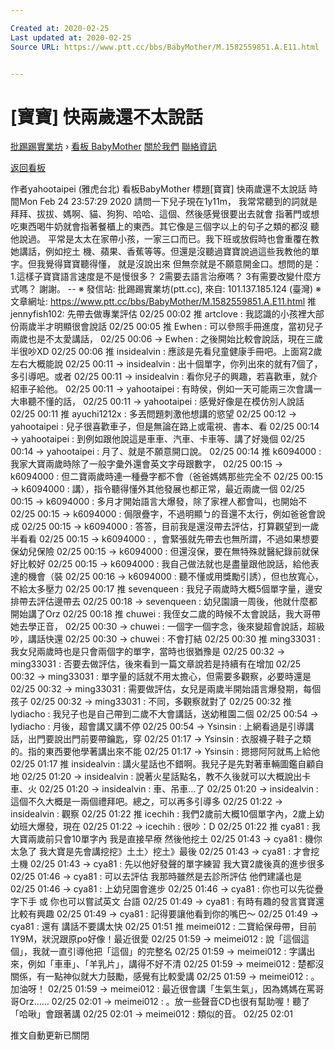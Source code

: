 ```yaml
---

Created at: 2020-02-25
Last updated at: 2020-02-25
Source URL: https://www.ptt.cc/bbs/BabyMother/M.1582559851.A.E11.html


---
```


# [寶寶] 快兩歲還不太說話


[批踢踢實業坊](https://www.ptt.cc/bbs/) › [看板 BabyMother](https://www.ptt.cc/bbs/BabyMother/index.html) [關於我們](https://www.ptt.cc/about.html) [聯絡資訊](https://www.ptt.cc/contact.html)

[返回看板](https://www.ptt.cc/bbs/BabyMother/index.html)

作者yahootaipei (雅虎台北)
看板BabyMother
標題\[寶寶\] 快兩歲還不太說話
時間Mon Feb 24 23:57:29 2020
請問一下兒子現在1y11m， 我常常聽到的詞就是拜拜、拔拔、媽啊、貓、狗狗、哈哈、這個、然後感覺很要出去就會 指著門或想吃東西喝牛奶就會指著餐櫃上的東西。其它像是三個字以上的句子之類的都沒 聽他說過。 平常是太太在家帶小孩，一家三口而已。我下班或放假時也會重覆在教她講話，例如挖土 機、蘋果、香蕉等等。但還是沒聽過寶寶說過這些我教他的單字。但我覺得寶寶聽得懂， 就是沒說出來 但無奈就是不願意開金口。想問的是： 1.這樣子寶寶語言速度是不是慢很多？ 2需要去語言治療嗎？ 3有需要改變什麼方式嗎？ 謝謝。 -- ※ 發信站: 批踢踢實業坊(ptt.cc), 來自: 101.137.185.124 (臺灣) ※ 文章網址: <https://www.ptt.cc/bbs/BabyMother/M.1582559851.A.E11.html>
推 jennyfish102: 先帶去做專業評估 02/25 00:02
推 artclove : 我認識的小孩裡大部份兩歲半才明顯很會說話 02/25 00:05
推 Ewhen : 可以參照手冊進度，當初兒子兩歲也是不太愛講話， 02/25 00:06
→ Ewhen : 之後開始比較會說話，現在三歲半很吵XD 02/25 00:06
推 insidealvin : 應該是先看兒童健康手冊吧。上面寫2歲左右大概能說 02/25 00:11
→ insidealvin : 出十個單字，你列出來的就有7個了，多引導吧。或者 02/25 00:11
→ insidealvin : 看你兒子的興趣，若喜歡車，就介紹車子給他。 02/25 00:11
→ yahootaipei : 有時侯，例如一天可能兩三次會講一大串聽不懂的話， 02/25 00:11
→ yahootaipei : 感覺好像是在模仿別人說話 02/25 00:11
推 ayuchi1212x : 多丟問題刺激他想講的慾望 02/25 00:12
→ yahootaipei : 兒子很喜歡車子，但是無論在路上或電視、書本、看 02/25 00:14
→ yahootaipei : 到例如跟他說這是車車、汽車、卡車等、講了好幾個 02/25 00:14
→ yahootaipei : 月了、就是不願意開口說。 02/25 00:14
推 k6094000 : 我家大寶兩歲時除了一般字彙外還會英文字母跟數字， 02/25 00:15
→ k6094000 : 但二寶兩歲時連一種疊字都不會（爸爸媽媽那些完全不 02/25 00:15
→ k6094000 : 講），指令聽得懂外其他發展也都正常，最近兩歲一個 02/25 00:15
→ k6094000 : 多月才開始語言大爆發，除了家裡人都會叫，也開始不 02/25 00:15
→ k6094000 : 侷限疊字，不過明顯ㄅ的音還不太行，例如爸爸會說成 02/25 00:15
→ k6094000 : 答答，目前我是還沒帶去評估，打算觀望到一歲半看看 02/25 00:15
→ k6094000 : ，會緊張就先帶去也無所謂，不過如果想要保幼兒保險 02/25 00:15
→ k6094000 : 但還沒保，要在無特殊就醫紀錄前就保好比較好 02/25 00:15
→ k6094000 : 我自己做法就也是盡量跟他說話，給他表達的機會（裝 02/25 00:16
→ k6094000 : 聽不懂或用獎勵引誘），但也放寬心，不給太多壓力 02/25 00:17
推 sevenqueen : 我兒子兩歲時大概5個單字量，邊安排帶去評估邊帶去 02/25 00:18
→ sevenqueen : 幼兒園讀一周後，他就什麼都開始講了Orz 02/25 00:18
推 chuwei : 我侄女二歲的時候不太會說話，我大哥帶她去學正音， 02/25 00:30
→ chuwei : 一個字一個字念，後來變超會說話，超級吵，講話快還 02/25 00:30
→ chuwei : 不會打結 02/25 00:30
推 ming33031 : 我女兒兩歲時也是只會兩個字的單字，當時也很猶豫是 02/25 00:32
→ ming33031 : 否要去做評估，後來看到一篇文章說若是持續有在增加 02/25 00:32
→ ming33031 : 單字量的話就不用太擔心，但需要多觀察，必要時還是 02/25 00:32
→ ming33031 : 需要做評估，女兒是兩歲半開始語言爆發期，每個孩子 02/25 00:32
→ ming33031 : 不同，多觀察就對了 02/25 00:32
推 lydiacho : 我兒子也是自己帶到二歲不大會講話，送幼稚園二個 02/25 00:54
→ lydiacho : 月後，超會講又講不停 02/25 00:54
→ Ysinsin : 上網看過是引導講話，出門要說出門前要帶鑰匙，穿 02/25 01:17
→ Ysinsin : 衣服襪子鞋子之類的。指的東西要他學著講出來不能 02/25 01:17
→ Ysinsin : 摁摁阿阿就馬上給他 02/25 01:17
推 insidealvin : 講火星話也不錯啊。我兒子是先對著車輛圖鑑自顧自地 02/25 01:20
→ insidealvin : 說著火星話點名，教不久後就可以大概說出卡車、火 02/25 01:20
→ insidealvin : 車、吊車…了 02/25 01:20
→ insidealvin : 這個不久大概是一兩個禮拜吧。總之，可以再多引導多 02/25 01:22
→ insidealvin : 觀察 02/25 01:22
推 icechih : 我們2歲前大概10個單字內，2歲上幼幼班大爆發，現在 02/25 01:22
→ icechih : 很吵：D 02/25 01:22
推 cya81 : 我大寶兩歲前只會10單字內 我是直接早療 然後他挖土 02/25 01:43
→ cya81 : 機你太急了 我大寶是先會講挖挖》土土〉挖土》最後 02/25 01:43
→ cya81 : 才會挖土機 02/25 01:43
→ cya81 : 先以他好發聲的單字練習 我大寶2歲後真的進步很多 02/25 01:46
→ cya81 : 可以去評估 我那時雖然是去診所評估 他們建議也是 02/25 01:46
→ cya81 : 上幼兒園會進步 02/25 01:46
→ cya81 : 你也可以先從疊字下手 或 你也可以嘗試英文 台語 02/25 01:49
→ cya81 : 有時有趣的發言寶寶還比較有興趣 02/25 01:49
→ cya81 : 記得要讓他看到你的嘴巴～ 02/25 01:49
→ cya81 : 還有 講話不要講太快 02/25 01:51
推 meimei012 : 二寶給保母帶，目前1Y9M，狀況跟原po好像！最近很愛 02/25 01:59
→ meimei012 : 說「這個這個」，我就一直引導他把「這個」的完整名 02/25 01:59
→ meimei012 : 字講出來，例如「車車」、「羊乳片」，講得不好不清 02/25 01:59
→ meimei012 : 楚都沒關係，有一點神似就大力鼓勵，感覺有比較愛講 02/25 01:59
→ meimei012 : 。加油呀！ 02/25 01:59
→ meimei012 : 最近很會講「生氣生氣」，因為媽媽在罵哥哥Orz…… 02/25 02:01
→ meimei012 : 。放一些聲音CD也很有幫助喔！聽了「哈啾」會跟著講 02/25 02:01
→ meimei012 : 類似的音。 02/25 02:01

推文自動更新已關閉

